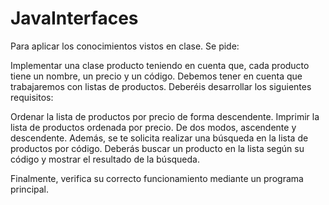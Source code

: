 # JavaInterfaces

Para aplicar los conocimientos vistos en clase. Se pide:

Implementar una clase producto teniendo en cuenta que, cada producto tiene un nombre, un precio y un código. Debemos tener en cuenta que trabajaremos con listas de productos.
Deberéis desarrollar los siguientes requisitos:

Ordenar la lista de productos por precio de forma descendente.
Imprimir la lista de productos ordenada por precio. De dos modos, ascendente y descendente.
Además, se te solicita realizar una búsqueda en la lista de productos por código. Deberás buscar un producto en la lista según su código y mostrar el resultado de la búsqueda.

Finalmente, verifica su correcto funcionamiento mediante un programa principal.